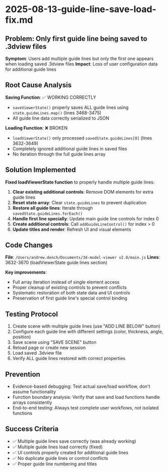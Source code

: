 # 2025-08-13-guide-line-save-load-fix.md

## Problem: Only first guide line being saved to .3dview files
**Symptom**: Users add multiple guide lines but only the first one appears when loading saved .3dview files
**Impact**: Loss of user configuration data for additional guide lines

## Root Cause Analysis
**Saving Function**: ✅ WORKING CORRECTLY
- `saveViewerState()` properly saves ALL guide lines using `state.guideLines.map()` (lines 3468-3475)
- All guide line data correctly serialized to JSON

**Loading Function**: ❌ BROKEN
- `loadViewerState()` only processed `savedState.guideLines[0]` (lines 3632-3649)
- Completely ignored additional guide lines in saved files
- No iteration through the full guide lines array

## Solution Implemented
**Fixed loadViewerState function** to properly handle multiple guide lines:

1. **Clear existing additional controls**: Remove DOM elements for extra guide lines
2. **Reset state array**: Clear `state.guideLines` to prevent duplication
3. **Restore all guide lines**: Iterate through `savedState.guideLines.forEach()`
4. **Handle first line specially**: Update main guide line controls for index 0
5. **Create additional controls**: Call `addGuideLineControl()` for index > 0
6. **Update titles and render**: Refresh UI and visual elements

## Code Changes
**File**: `/Users/andrew.dench/Documents/3d-model-viewer v2.0/main.js`
**Lines**: 3632-3670 (loadViewerState guide lines section)

**Key improvements**:
- Full array iteration instead of single element access
- Proper cleanup of existing controls to prevent conflicts
- Systematic restoration of both state data and UI controls
- Preservation of first guide line's special control binding

## Testing Protocol
1. Create scene with multiple guide lines (use "ADD LINE BELOW" button)
2. Configure each guide line with different settings (color, thickness, angle, position)
3. Save scene using "SAVE SCENE" button
4. Reload page or create new session
5. Load saved .3dview file
6. Verify ALL guide lines restored with correct properties

## Prevention
- Evidence-based debugging: Test actual save/load workflow, don't assume functionality
- Function boundary analysis: Verify that save and load functions handle arrays consistently
- End-to-end testing: Always test complete user workflows, not isolated functions

## Success Criteria
- ✅ Multiple guide lines save correctly (was already working)
- ✅ Multiple guide lines load correctly (fixed)  
- ✅ UI controls properly created for additional guide lines
- ✅ No duplicate guide lines or control conflicts
- ✅ Proper guide line numbering and titles